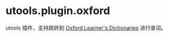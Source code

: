 # utools.plugin.oxford

utools 插件，支持跳转到 [Oxford Learner's Dictionaries](https://www.oxfordlearnersdictionaries.com/ ) 进行查词。
